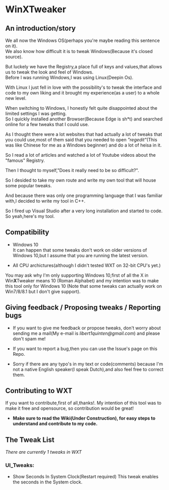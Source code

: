 # WinXTweaker

## An introduction/story
 We all now the Windows OS(perhaps you're maybe reading this sentence on it).  
We also know how difficult it is to tweak Windows(Because it's closed source).  

But luckely we have the Registry,a place full of keys and values,that allows us to tweak the look and feel of Windows.  
Before I was running Windows,I was using Linux(Deepin Os).  

With Linux I just fell in love with the possibility's to tweak the interface and code to my own liking and it brought my experience(as a user) to a whole new level.  

When switching to Windows, I honestly felt quite disappointed about the limited settings I was getting.  
So I quickly installed another Browser(Because Edge is sh*t) and searched online for a few tweaks that I could use.  

As I thought there were a lot websites that had actually a lot of tweaks that you could use,most of them said that you needed to open _"regedit"_(This was like Chinese for me as a Windows beginner) and do a lot of heisa in it.  

So I read a lot of articles and watched a lot of Youtube videos about the "famous" Registry.  

Then I thought to myself,"Does it really need to be so difficult?".

So I desided to take my own route and write my own tool that will house some popular tweaks.

And because there was only one programming language that I was familiar with,I decided to write my tool in C++.

So I fired up Visual Studio after a very long installation and started to code.
So yeah,here's my tool.

## Compatibility

* Windows 10  
It can happen that some tweaks don't work on older versions of Windows 10,but I assume that you are running the latest version. 

* All CPU archictures(although I didn't tested WXT on 32-bit CPU's yet.)

You may ask why I'm only supporting Windows 10,first of all the X in Win**X**Tweaker means 10 (Roman Alphabet)
and my intention was to make this tool only for Windows 10 (Note that some tweaks can actually work on Win7/8/8.1 but I don't give support).

## Giving feedback / Proposing tweaks / Reporting bugs

* If you want to give me feedback or propose tweaks, don't worry about sending me a mail(My e-mail is _libert1quinten@gmail.com_) and please don't spam me!

* If you want to report a bug,then you can use the Issue's page on this Repo.

* Sorry if there are any typo's in my text or code(comments) because I'm not a native English speaker(I speak Dutch),and also feel free to correct them.

## Contributing to WXT
If you want to contribute,first of all,thanks!.
My intention of this tool was to make it free and opensource, so contribution would be great!

* **Make sure to read the Wiki(Under Construction), for easy steps to understand and contribute to my code.**  


## The Tweak List
_There are currently 1 tweaks in WXT_


### UI_Tweaks:
* Show Seconds In System Clock(Restart required)
This tweak enables the seconds in the System clock.

